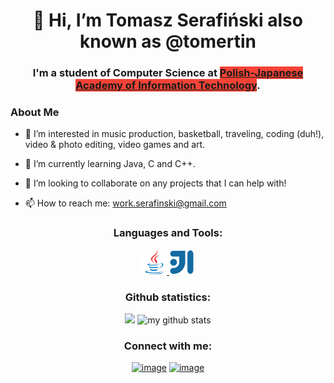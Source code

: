 <h1 align="center">👋 Hi, I’m Tomasz Serafiński also known as @tomertin</h1>
<h3 align="center"> I'm a student of Computer Science at <a href="https://www.pja.edu.pl/en" style="background-color: #f44336">Polish-Japanese Academy of Information Technology</a>.</h3>

### About Me
- 👀 I’m interested in music production, basketball, traveling, coding (duh!), video & photo editing, video games and art.

- 🌱 I’m currently learning Java, C and C++.

- 💞️ I’m looking to collaborate on any projects that I can help with!

- 📫 How to reach me: work.serafinski@gmail.com

<h3 align="center">Languages and Tools:</h3>

<p align="center">
  <a href="https://www.java.com" target="_blank"> 
    <img src="https://raw.githubusercontent.com/devicons/devicon/master/icons/java/java-original.svg" alt="java" width="40" height="40"/> 
  </a>
  <a href="https://www.jetbrains.com/idea/" target="_blank"> 
    <img src="https://raw.githubusercontent.com/devicons/devicon/master/icons/intellij/intellij-plain.svg" alt="intellij" width="40" height="40"/> 
  </a>  

<div align="center">
<h3>Github statistics: </h3>
  <img height= "150" src="https://github-readme-stats.vercel.app/api?username=Tomertin&theme=tokyonight&show_icons=true" />
  <img height= "150" src="https://github-readme-stats.vercel.app/api/top-langs/?username=Tomertin&layout=compact&theme=tokyonight&l&langs_count=10" alt="my github stats" />
</div>

<h3 align="center">Connect with me:</h3>
<div align="center">

[![image](https://img.shields.io/badge/LinkedIn-0077B5?style=for-the-badge&logo=linkedin&logoColor=white)](https://www.linkedin.com/in/tomasz-serafi%C5%84ski/)
[![image](https://img.shields.io/badge/Gmail-D14836?style=for-the-badge&logo=gmail&logoColor=white)](mailto:work.serafinski@gmail.com)

</div>
<!---
tomertin/tomertin is a ✨ special ✨ repository because its `README.md` (this file) appears on your GitHub profile.
You can click the Preview link to take a look at your changes.
--->
